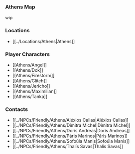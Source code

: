 ### Athens Map
wip

### Locations
- [[../Locations/Athens|Athens]]
### Player Characters
- [[Athens/Angel]]
- [[Athens/Dok]]
- [[Athens/Firestorm]]
- [[Athens/Glitch]]
- [[Athens/Jericho]]
- [[Athens/Maximilian]]
- [[Athens/Tanka]]
### Contacts

- [[../NPCs/Friendly/Athens/Aléxios Callas|Aléxios Callas]]
- [[../NPCs/Friendly/Athens/Dimitra Michel|Dimitra Michel]]
- [[../NPCs/Friendly/Athens/Dorís Andreas|Dorís Andreas]]
- [[../NPCs/Friendly/Athens/Páris Marinos|Páris Marinos]]
- [[../NPCs/Friendly/Athens/Sofoúla Manis|Sofoúla Manis]]
- [[../NPCs/Friendly/Athens/Thalís Savas|Thalís Savas]]